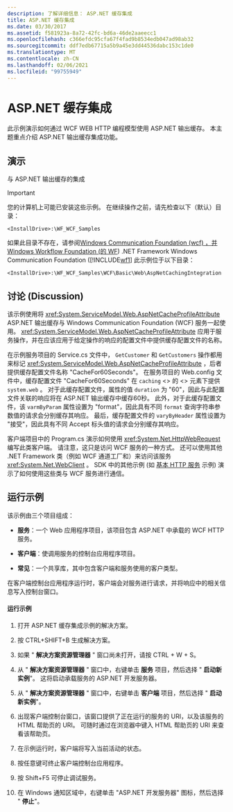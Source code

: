 ```yaml
---
description: 了解详细信息： ASP.NET 缓存集成
title: ASP.NET 缓存集成
ms.date: 03/30/2017
ms.assetid: f581923a-8a72-42fc-bd6a-46de2aaeecc1
ms.openlocfilehash: c366efdc95cfa67f4fad9b8534edb047ad98ab32
ms.sourcegitcommit: ddf7edb67715a5b9a45e3dd44536dabc153c1de0
ms.translationtype: MT
ms.contentlocale: zh-CN
ms.lasthandoff: 02/06/2021
ms.locfileid: "99755949"
---
```

# <a name="aspnet-caching-integration"></a>ASP.NET 缓存集成

此示例演示如何通过 WCF WEB HTTP 编程模型使用 ASP.NET 输出缓存。 本主题重点介绍 ASP.NET 输出缓存集成功能。

## <a name="demonstrates"></a>演示

与 ASP.NET 输出缓存的集成

> [!IMPORTANT]
> 您的计算机上可能已安装这些示例。 在继续操作之前，请先检查以下（默认）目录：
>
> `<InstallDrive>:\WF_WCF_Samples`
>
> 如果此目录不存在，请参阅[Windows Communication Foundation (wcf) ，并 Windows Workflow Foundation (的 WF](https://www.microsoft.com/download/details.aspx?id=21459)) .NET Framework Windows Communication Foundation ([!INCLUDE[wf1](../../../../includes/wf1-md.md)] 此示例位于以下目录：
>
> `<InstallDrive>:\WF_WCF_Samples\WCF\Basic\Web\AspNetCachingIntegration`

## <a name="discussion"></a>讨论 (Discussion)

该示例使用将 <xref:System.ServiceModel.Web.AspNetCacheProfileAttribute> ASP.NET 输出缓存与 Windows Communication Foundation (WCF) 服务一起使用。 <xref:System.ServiceModel.Web.AspNetCacheProfileAttribute> 应用于服务操作，并在应该应用于给定操作的响应的配置文件中提供缓存配置文件的名称。

在示例服务项目的 Service.cs 文件中， `GetCustomer` 和 `GetCustomers` 操作都用来标记 <xref:System.ServiceModel.Web.AspNetCacheProfileAttribute> ，后者提供缓存配置文件名称 "CacheFor60Seconds"。 在服务项目的 Web.config 文件中，缓存配置文件 "CacheFor60Seconds" 在 `caching` <> 的 <> 元素下提供 `system.web` 。 对于此缓存配置文件，属性的值 `duration` 为 "60"，因此与此配置文件关联的响应将在 ASP.NET 输出缓存中缓存60秒。 此外，对于此缓存配置文件，该 `varmByParam` 属性设置为 "format"，因此具有不同 `format` 查询字符串参数值的请求会分别缓存其响应。 最后，缓存配置文件的 `varyByHeader` 属性设置为 "接受"，因此具有不同 Accept 标头值的请求会分别缓存其响应。

客户端项目中的 Program.cs 演示如何使用 <xref:System.Net.HttpWebRequest> 编写此类客户端。 请注意，这只是访问 WCF 服务的一种方式。 还可以使用其他 .NET Framework 类（例如 WCF 通道工厂和）来访问该服务 <xref:System.Net.WebClient> 。 SDK 中的其他示例 (如 [基本 HTTP 服务](basic-http-service.md) 示例) 演示了如何使用这些类与 WCF 服务进行通信。

## <a name="to-run-the-sample"></a>运行示例

该示例由三个项目组成：

- **服务**：一个 Web 应用程序项目，该项目包含 ASP.NET 中承载的 WCF HTTP 服务。

- **客户端**：使调用服务的控制台应用程序项目。

- **常见**：一个共享库，其中包含客户端和服务使用的客户类型。

在客户端控制台应用程序运行时，客户端会对服务进行请求，并将响应中的相关信息写入控制台窗口。

#### <a name="to-run-the-sample"></a>运行示例

1. 打开 ASP.NET 缓存集成示例的解决方案。

2. 按 CTRL+SHIFT+B 生成解决方案。

3. 如果 " **解决方案资源管理器** " 窗口尚未打开，请按 CTRL + W + S。

4. 从 " **解决方案资源管理器** " 窗口中，右键单击 **服务** 项目，然后选择 " **启动新实例**"。 这将启动承载服务的 ASP.NET 开发服务器。

5. 从 " **解决方案资源管理器** " 窗口中，右键单击 **客户端** 项目，然后选择 " **启动新实例**"。

6. 出现客户端控制台窗口，该窗口提供了正在运行的服务的 URI，以及该服务的 HTML 帮助页的 URI。 可随时通过在浏览器中键入 HTML 帮助页的 URI 来查看该帮助页。

7. 在示例运行时，客户端将写入当前活动的状态。

8. 按任意键可终止客户端控制台应用程序。

9. 按 Shift+F5 可停止调试服务。

10. 在 Windows 通知区域中，右键单击 "ASP.NET 开发服务器" 图标，然后选择 " **停止**"。
